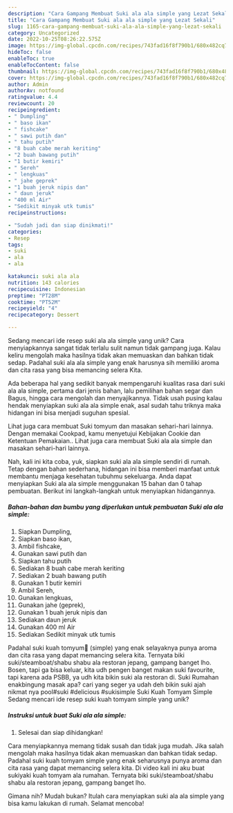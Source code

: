 ```yaml
---
description: "Cara Gampang Membuat Suki ala ala simple yang Lezat Sekali"
title: "Cara Gampang Membuat Suki ala ala simple yang Lezat Sekali"
slug: 1165-cara-gampang-membuat-suki-ala-ala-simple-yang-lezat-sekali
category: Uncategorized
date: 2022-10-25T08:26:22.575Z
image: https://img-global.cpcdn.com/recipes/743fad16f8f790b1/680x482cq70/suki-ala-ala-simple-foto-resep-utama.jpg
hideToc: false
enableToc: true
enableTocContent: false
thumbnail: https://img-global.cpcdn.com/recipes/743fad16f8f790b1/680x482cq70/suki-ala-ala-simple-foto-resep-utama.jpg
cover: https://img-global.cpcdn.com/recipes/743fad16f8f790b1/680x482cq70/suki-ala-ala-simple-foto-resep-utama.jpg
author: Admin
authorAv: notfound
ratingvalue: 4.4
reviewcount: 20
recipeingredient:
- " Dumpling"
- " baso ikan"
- " fishcake"
- " sawi putih dan"
- " tahu putih"
- "8 buah cabe merah keriting"
- "2 buah bawang putih"
- "1 butir kemiri"
- " Sereh"
- " lengkuas"
- " jahe geprek"
- "1 buah jeruk nipis dan"
- " daun jeruk"
- "400 ml Air"
- "Sedikit minyak utk tumis"
recipeinstructions:

- "Sudah jadi dan siap dinikmati!"
categories:
- Resep
tags:
- suki
- ala
- ala

katakunci: suki ala ala 
nutrition: 143 calories
recipecuisine: Indonesian
preptime: "PT28M"
cooktime: "PT52M"
recipeyield: "4"
recipecategory: Dessert

---
```





Sedang mencari ide resep suki ala ala simple yang unik? Cara menyiapkannya sangat tidak terlalu sulit namun tidak gampang juga. Kalau keliru mengolah maka hasilnya tidak akan memuaskan dan bahkan tidak sedap. Padahal suki ala ala simple yang enak harusnya sih memiliki aroma dan cita rasa yang bisa memancing selera Kita.





Ada beberapa hal yang sedikit banyak mempengaruhi kualitas rasa dari suki ala ala simple, pertama dari jenis bahan, lalu pemilihan bahan segar dan Bagus, hingga cara mengolah dan menyajikannya. Tidak usah pusing kalau hendak menyiapkan suki ala ala simple enak,      asal sudah tahu triknya maka hidangan ini bisa menjadi suguhan spesial.














Lihat juga cara membuat Suki tomyum dan masakan sehari-hari lainnya. Dengan memakai Cookpad, kamu menyetujui Kebijakan Cookie dan Ketentuan Pemakaian.. Lihat juga cara membuat Suki ala ala simple dan masakan sehari-hari lainnya.






Nah, kali ini kita coba, yuk, siapkan suki ala ala simple sendiri di rumah. Tetap dengan bahan sederhana, hidangan ini bisa memberi manfaat untuk membantu menjaga kesehatan tubuhmu sekeluarga. Anda dapat menyiapkan Suki ala ala simple menggunakan 15 bahan dan 0 tahap pembuatan. Berikut ini langkah-langkah untuk menyiapkan hidangannya.

<!--inarticleads1-->

##### Bahan-bahan dan bumbu yang diperlukan untuk pembuatan Suki ala ala simple:

1. Siapkan  Dumpling,
1. Siapkan  baso ikan,
1. Ambil  fishcake,
1. Gunakan  sawi putih dan
1. Siapkan  tahu putih
1. Sediakan 8 buah cabe merah keriting
1. Sediakan 2 buah bawang putih
1. Gunakan 1 butir kemiri
1. Ambil  Sereh,
1. Gunakan  lengkuas,
1. Gunakan  jahe (geprek),
1. Gunakan 1 buah jeruk nipis dan
1. Sediakan  daun jeruk
1. Gunakan 400 ml Air
1. Sediakan Sedikit minyak utk tumis


Padahal suki kuah tomyum🍲 (simple) yang enak selayaknya punya aroma dan cita rasa yang dapat memancing selera kita. Ternyata biki suki/steamboat/shabu shabu ala restoran jepang, gampang banget lho. Bosen, tapi ga bisa keluar, kita udh pengen banget makan suki favourite, tapi karena ada PSBB, ya udh kita bikin suki ala restoran di. Suki Rumahan enakbingung masak apa? cari yang seger ya udah deh bikin suki ajah nikmat nya pool#suki #delicious #sukisimple Suki Kuah Tomyam Simple Sedang mencari ide resep suki kuah tomyam simple yang unik? 

<!--inarticleads2-->

##### Instruksi untuk buat Suki ala ala simple:


1. Selesai dan siap dihidangkan!

Cara menyiapkannya memang tidak susah dan tidak juga mudah. Jika salah mengolah maka hasilnya tidak akan memuaskan dan bahkan tidak sedap. Padahal suki kuah tomyam simple yang enak seharusnya punya aroma dan cita rasa yang dapat memancing selera kita. Di video kali ini aku buat sukiyaki kuah tomyam ala rumahan. Ternyata biki suki/steamboat/shabu shabu ala restoran jepang, gampang banget lho. 

Gimana nih? Mudah bukan? Itulah cara menyiapkan suki ala ala simple yang bisa kamu lakukan di rumah. Selamat mencoba!
